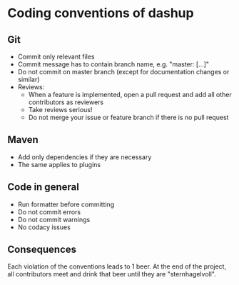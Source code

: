 # Coding conventions of dashup

## Git

- Commit only relevant files
- Commit message has to contain branch name, e.g. "master: [...]"
- Do not commit on master branch (except for documentation changes or similar)
- Reviews: 
    - When a feature is implemented, open a pull request and add all other contributors as reviewers
    - Take reviews serious!
    - Do not merge your issue or feature branch if there is no pull request

## Maven

- Add only dependencies if they are necessary
- The same applies to plugins

## Code in general

- Run formatter before committing
- Do not commit errors
- Do not commit warnings
- No codacy issues

## Consequences

Each violation of the conventions leads to 1 beer. At the end of the project, all contributors meet and drink that beer until they are "sternhagelvoll".